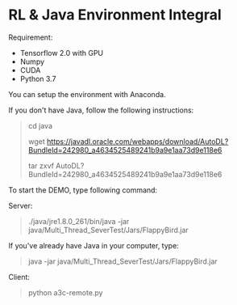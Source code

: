 # RL & Java Environment Integral

Requirement:

- Tensorflow 2.0 with GPU
- Numpy
- CUDA
- Python 3.7

You can setup the environment with Anaconda. 

If you don't have Java, follow the following instructions:

> cd java
> 
> wget https://javadl.oracle.com/webapps/download/AutoDL?BundleId=242980_a4634525489241b9a9e1aa73d9e118e6
> 
> tar zxvf AutoDL?BundleId=242980_a4634525489241b9a9e1aa73d9e118e6
> 

To start the DEMO, type following command:

Server:
> ./java/jre1.8.0_261/bin/java -jar java/Multi_Thread_SeverTest/Jars/FlappyBird.jar

If you've already have Java in your computer, type:

> java -jar java/Multi_Thread_SeverTest/Jars/FlappyBird.jar

Client:
> python a3c-remote.py
